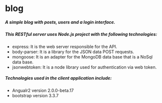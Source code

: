 # blog
##### A simple blog with posts, users and a login interface. 
#####  This RESTful server uses Node.js project with the following technologies:
* express: It is the web server responsible for the API.
* body-parser: It is a library for the JSON data POST requests.
* mongoose: It is an adapter for the MongoDB data base that is a NoSql data base.
* jsonwebtoken: It is a node library used for authentication via web token.
##### Technologies used in the client application include:
* Angualr2 version 2.0.0-beta.17
* bootstrap version 3.3.7
